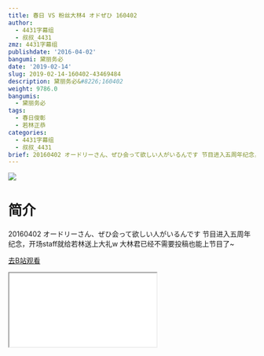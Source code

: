 ```yaml
---
title: 春日 VS 粉丝大林4 オドぜひ 160402
author:
  - 4431字幕组
  - 叔叔_4431
zmz: 4431字幕组
publishdate: '2016-04-02'
bangumi: 黛丽务必
date: '2019-02-14'
slug: 2019-02-14-160402-43469484
description: 黛丽务必&#8226;160402
weight: 9786.0
bangumis:
  - 黛丽务必
tags:
  - 春日俊彰
  - 若林正恭
categories:
  - 4431字幕组
  - 叔叔_4431
brief: 20160402 オードリーさん、ぜひ会って欲しい人がいるんです 节目进入五周年纪念，开场staff就给若林送上大礼w 大林君已经不需要投稿也能上节目了~
---
```

![](https://i.imgur.com/OZAdtzf.jpg)
# 简介  
20160402 オードリーさん、ぜひ会って欲しい人がいるんです
节目进入五周年纪念，开场staff就给若林送上大礼w
大林君已经不需要投稿也能上节目了~  

[去B站观看](https://www.bilibili.com/video/av43469484/)
<div class ="resp-container"><iframe class="testiframe" src="//player.bilibili.com/player.html?aid=43469484"", scrolling="no", allowfullscreen="true" > </iframe></div> 
